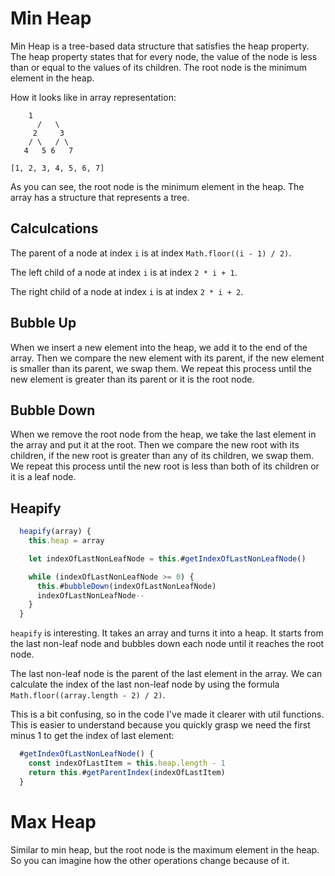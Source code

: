 # Min Heap

Min Heap is a tree-based data structure that satisfies the heap property. The heap property states that for every node, the value of the node is less than or equal to the values of its children. The root node is the minimum element in the heap.

How it looks like in array representation:

```text
	1
      /   \
     2     3
    / \   / \
   4   5 6   7
```

```
[1, 2, 3, 4, 5, 6, 7]
```

As you can see, the root node is the minimum element in the heap. The array has a structure that represents a tree.

## Calculcations

The parent of a node at index `i` is at index `Math.floor((i - 1) / 2)`.

The left child of a node at index `i` is at index `2 * i + 1`.

The right child of a node at index `i` is at index `2 * i + 2`.

## Bubble Up

When we insert a new element into the heap, we add it to the end of the array. Then we compare the new element with its parent, if the new element is smaller than its parent, we swap them. We repeat this process until the new element is greater than its parent or it is the root node.

## Bubble Down

When we remove the root node from the heap, we take the last element in the array and put it at the root. Then we compare the new root with its children, if the new root is greater than any of its children, we swap them. We repeat this process until the new root is less than both of its children or it is a leaf node.

## Heapify

```js
  heapify(array) {
    this.heap = array

    let indexOfLastNonLeafNode = this.#getIndexOfLastNonLeafNode()

    while (indexOfLastNonLeafNode >= 0) {
      this.#bubbleDown(indexOfLastNonLeafNode)
      indexOfLastNonLeafNode--
    }
  }
```

`heapify` is interesting. It takes an array and turns it into a heap. It starts from the last non-leaf node and bubbles down each node until it reaches the root node.

The last non-leaf node is the parent of the last element in the array. We can calculate the index of the last non-leaf node by using the formula `Math.floor((array.length - 2) / 2)`.

This is a bit confusing, so in the code I've made it clearer with util functions. This is easier to understand because you quickly grasp we need the first minus 1 to get the index of last element:

```js
  #getIndexOfLastNonLeafNode() {
    const indexOfLastItem = this.heap.length - 1
    return this.#getParentIndex(indexOfLastItem)
  }
```

# Max Heap

Similar to min heap, but the root node is the maximum element in the heap. So you can imagine how the other operations change because of it.
